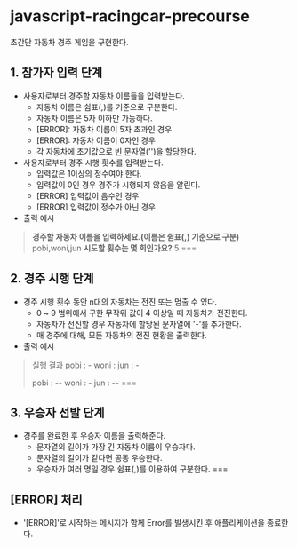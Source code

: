 # javascript-racingcar-precourse
초간단 자동차 경주 게임을 구현한다.

## 1. 참가자 입력 단계
- 사용자로부터 경주할 자동차 이름들을 입력받는다.
    - 자동차 이름은 쉼표(,)를 기준으로 구분한다.
    - 자동차 이름은 5자 이하만 가능하다.
    - [ERROR]: 자동차 이름이 5자 초과인 경우
    - [ERROR]: 자동차 이름이 0자인 경우
    - 각 자동차에 초기값으로 빈 문자열('')을 할당한다.
- 사용자로부터 경주 시행 횟수를 입력받는다.
    - 입력값은 1이상의 정수여야 한다.
    - 입력값이 0인 경우 경주가 시행되지 않음을 알린다.
    - [ERROR] 입력값이 음수인 경우
    - [ERROR] 입력값이 정수가 아닌 경우
- 출력 예시
> **경주할 자동차 이름을 입력하세요.(이름은 쉼표(,) 기준으로 구분)**
> pobi,woni,jun
> **시도할 횟수는 몇 회인가요?**
> 5
===
## 2. 경주 시행 단계
- 경주 시행 횟수 동안 n대의 자동차는 전진 또는 멈출 수 있다.
    - 0 ~ 9 범위에서 구한 무작위 값이 4 이상일 때 자동차가 전진한다.
    - 자동차가 전진할 경우 자동차에 할당된 문자열에 '-'를 추가한다.
    - 매 경주에 대해, 모든 자동차의 전진 현황을 출력한다.
- 출력 예시
> 실행 결과
> pobi : -
> woni : 
> jun : -
> 
> pobi : --
> woni : -
> jun : --
===
## 3. 우승자 선발 단계
- 경주를 완료한 후 우승자 이름을 출력해준다.
    - 문자열의 길이가 가장 긴 자동차 이름이 우승자다.
    - 문자열의 길이가 같다면 공동 우승한다.
    - 우승자가 여러 명일 경우 쉼표(,)를 이용하여 구분한다.
===
## [ERROR] 처리
- '[ERROR]'로 시작하는 메시지가 함께 Error를 발생시킨 후 애플리케이션을 종료한다.